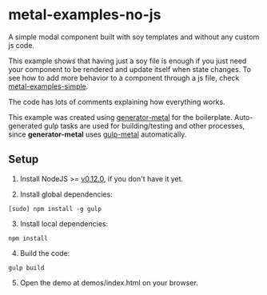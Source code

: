 # metal-examples-no-js

A simple modal component built with soy templates and without any custom js code.

This example shows that having just a soy file is enough if you just need your component to be rendered and update itself when state changes. To see how to add more behavior to a component through a js file, check [metal-examples-simple](https://github.com/mairatma/metal-examples/tree/master/soy-component/simple).

The code has lots of comments explaining how everything works.

This example was created using [generator-metal](https://www.npmjs.com/package/generator-metal) for the boilerplate. Auto-generated gulp tasks are used for building/testing and other processes, since **generator-metal** uses [gulp-metal](https://www.npmjs.com/package/gulp-metal) automatically.

## Setup

1. Install NodeJS >= [v0.12.0](http://nodejs.org/dist/v0.12.0/), if you don't have it yet.

2. Install global dependencies:

  ```
  [sudo] npm install -g gulp
  ```

3. Install local dependencies:

  ```
  npm install
  ```

4. Build the code:

  ```
  gulp build
  ```

5. Open the demo at demos/index.html on your browser.
